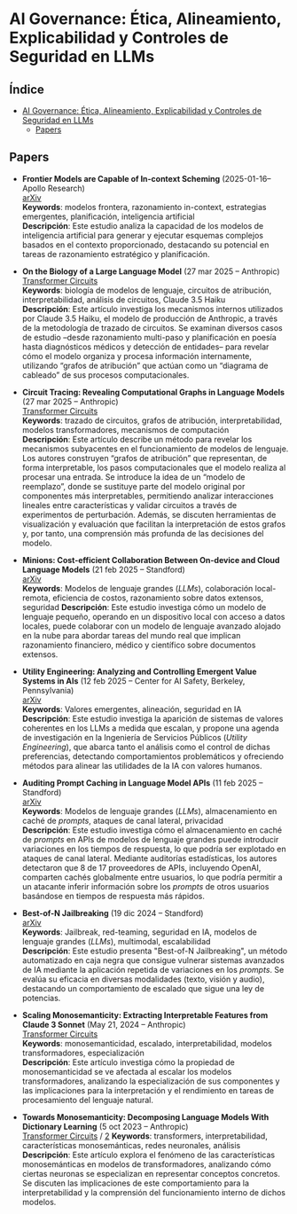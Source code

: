 # AI Governance: Ética, Alineamiento, Explicabilidad y Controles de Seguridad en LLMs

## Índice

- [AI Governance: Ética, Alineamiento, Explicabilidad y Controles de Seguridad en LLMs](#ai-governance-ética-alineamiento-explicabilidad-y-controles-de-seguridad-en-llms)
  - [Papers](#papers)

## Papers

* **Frontier Models are Capable of In-context Scheming** (2025-01-16– Apollo Research)  
  [arXiv](https://arxiv.org/pdf/2412.04984)  
  **Keywords**: modelos frontera, razonamiento in-context, estrategias emergentes, planificación, inteligencia artificial  
  **Descripción**: Este estudio analiza la capacidad de los modelos de inteligencia artificial para generar y ejecutar esquemas complejos basados en el contexto proporcionado, destacando su potencial en tareas de razonamiento estratégico y planificación.

* **On the Biology of a Large Language Model** (27 mar 2025 – Anthropic)  
  [Transformer Circuits](https://transformer-circuits.pub/2025/attribution-graphs/biology.html)  
  **Keywords**: biología de modelos de lenguaje, circuitos de atribución, interpretabilidad, análisis de circuitos, Claude 3.5 Haiku  
  **Descripción**: Este artículo investiga los mecanismos internos utilizados por Claude 3.5 Haiku, el modelo de producción de Anthropic, a través de la metodología de trazado de circuitos. Se examinan diversos casos de estudio –desde razonamiento multi-paso y planificación en poesía hasta diagnósticos médicos y detección de entidades– para revelar cómo el modelo organiza y procesa información internamente, utilizando “grafos de atribución” que actúan como un “diagrama de cableado” de sus procesos computacionales.

* **Circuit Tracing: Revealing Computational Graphs in Language Models** (27 mar 2025 – Anthropic)  
  [Transformer Circuits](https://transformer-circuits.pub/2025/attribution-graphs/methods.html)  
  **Keywords**: trazado de circuitos, grafos de atribución, interpretabilidad, modelos transformadores, mecanismos de computación  
  **Descripción**: Este artículo describe un método para revelar los mecanismos subyacentes en el funcionamiento de modelos de lenguaje. Los autores construyen “grafos de atribución” que representan, de forma interpretable, los pasos computacionales que el modelo realiza al procesar una entrada. Se introduce la idea de un “modelo de reemplazo”, donde se sustituye parte del modelo original por componentes más interpretables, permitiendo analizar interacciones lineales entre características y validar circuitos a través de experimentos de perturbación. Además, se discuten herramientas de visualización y evaluación que facilitan la interpretación de estos grafos y, por tanto, una comprensión más profunda de las decisiones del modelo.


* **Minions: Cost-efficient Collaboration Between On-device and Cloud Language Models** (21 feb 2025 – Standford)  
[arXiv](https://arxiv.org/abs/2502.15964)  
**Keywords**: Modelos de lenguaje grandes (*LLMs*), colaboración local-remota, eficiencia de costos, razonamiento sobre datos extensos, seguridad
**Descripción**: Este estudio investiga cómo un modelo de lenguaje pequeño, operando en un dispositivo local con acceso a datos locales, puede colaborar con un modelo de lenguaje avanzado alojado en la nube para abordar tareas del mundo real que implican razonamiento financiero, médico y científico sobre documentos extensos. 

* **Utility Engineering: Analyzing and Controlling Emergent Value Systems in AIs** (12 feb 2025 – Center for AI Safety, Berkeley, Pennsylvania)  
  [arXiv](https://arxiv.org/abs/2502.08640)  
  **Keywords**: Valores emergentes, alineación, seguridad en IA  
  **Descripción**: Este estudio investiga la aparición de sistemas de valores coherentes en los LLMs a medida que escalan, y propone una agenda de investigación en la  Ingeniería de Servicios Públicos (*Utility Engineering*), que abarca tanto el análisis como el control de dichas preferencias, detectando comportamientos problemáticos y ofreciendo métodos para alinear las utilidades de la IA con valores humanos.

* **Auditing Prompt Caching in Language Model APIs** (11 feb 2025 – Standford)    
[arXiv](https://arxiv.org/abs/2502.07776)  
**Keywords**: Modelos de lenguaje grandes (*LLMs*), almacenamiento en caché de *prompts*, ataques de canal lateral, privacidad  
**Descripción**: Este estudio investiga cómo el almacenamiento en caché de *prompts* en APIs de modelos de lenguaje grandes puede introducir variaciones en los tiempos de respuesta, lo que podría ser explotado en ataques de canal lateral. Mediante auditorías estadísticas, los autores detectaron que 8 de 17 proveedores de APIs, incluyendo OpenAI, comparten cachés globalmente entre usuarios, lo que podría permitir a un atacante inferir información sobre los *prompts* de otros usuarios basándose en tiempos de respuesta más rápidos.


* **Best-of-N Jailbreaking** (19 dic 2024 – Standford)  
  [arXiv](https://arxiv.org/pdf/2412.03556)  
  **Keywords**: Jailbreak, red-teaming, seguridad en IA, modelos de lenguaje grandes (*LLMs*), multimodal, escalabilidad  
  **Descripción**: Este estudio presenta "Best-of-N Jailbreaking", un método automatizado en caja negra que consigue vulnerar sistemas avanzados de IA mediante la aplicación repetida de variaciones en los *prompts*. Se evalúa su eficacia en diversas modalidades (texto, visión y audio), destacando un comportamiento de escalado que sigue una ley de potencias.

* **Scaling Monosemanticity: Extracting Interpretable Features from Claude 3 Sonnet** (May 21, 2024 – Anthropic)  
  [Transformer Circuits](https://transformer-circuits.pub/2024/scaling-monosemanticity/index.html)  
  **Keywords**: monosemanticidad, escalado, interpretabilidad, modelos transformadores, especialización  
  **Descripción**: Este artículo investiga cómo la propiedad de monosemanticidad se ve afectada al escalar los modelos transformadores, analizando la especialización de sus componentes y las implicaciones para la interpretación y el rendimiento en tareas de procesamiento del lenguaje natural.

* **Towards Monosemanticity: Decomposing Language Models With Dictionary Learning** (5 oct 2023 – Anthropic)  
  [Transformer Circuits](https://transformer-circuits.pub/2023/monosemantic-features/index.html)  / [2](https://www.anthropic.com/news/decomposing-language-models-into-understandable-components)
  **Keywords**: transformers, interpretabilidad, características monosemánticas, redes neuronales, análisis  
  **Descripción**: Este artículo explora el fenómeno de las características monosemánticas en modelos de transformadores, analizando cómo ciertas neuronas se especializan en representar conceptos concretos. Se discuten las implicaciones de este comportamiento para la interpretabilidad y la comprensión del funcionamiento interno de dichos modelos.



